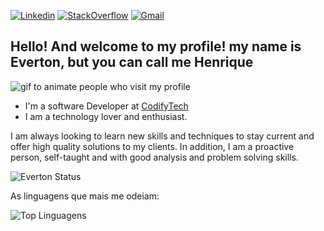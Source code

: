 
[![Linkedin](https://img.shields.io/badge/LinkedIn-blue?style=for-the-badge&logo=Linkedin)](https://www.linkedin.com/in/everton-henrique-085739251/)
[![StackOverflow](https://img.shields.io/badge/Stackoverflow-lightgrey?style=for-the-badge&logo=stack-overflow)](https://pt.stackoverflow.com/users/293916/everton)
[![Gmail](https://img.shields.io/badge/-Gmail-c14438?style=for-the-badge&logo=Gmail&logoColor=white&link=mailto:everton.henriqueer@gmail.com)](mailto:everton.henriqueer@gmail.com)

## Hello! And welcome to my profile! my name is Everton, but you can call me Henrique

![gif to animate people who visit my profile](https://media2.giphy.com/media/cXblnKXr2BQOaYnTni/giphy.gif?cid=ecf05e47qc3wqiwi0pdbksa2to45nii92pprl9z2ab8f0c2l&rid=giphy.gif&ct=g)

- I'm a software Developer at <a target="_blank" href="https://codifytech.com.br/">CodifyTech</a>
- I am a technology lover and enthusiast.

I am always looking to learn new skills and techniques to stay current and offer high quality solutions to my clients. In addition, I am a proactive person, self-taught and with good analysis and problem solving skills.

![Everton Status](https://github-readme-stats.vercel.app/api?username=heyeverton&show_icons=true&theme=transparent)

As linguagens que mais me odeiam:

![Top Linguagens](https://github-readme-stats.vercel.app/api/top-langs/?username=heyeverton&layout=compact&theme=transparent)
